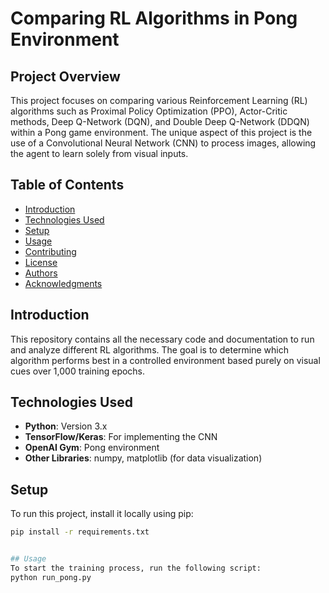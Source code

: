 # Comparing RL Algorithms in Pong Environment

## Project Overview

This project focuses on comparing various Reinforcement Learning (RL) algorithms such as Proximal Policy Optimization (PPO), Actor-Critic methods, Deep Q-Network (DQN), and Double Deep Q-Network (DDQN) within a Pong game environment. The unique aspect of this project is the use of a Convolutional Neural Network (CNN) to process images, allowing the agent to learn solely from visual inputs.

## Table of Contents

- [Introduction](#introduction)
- [Technologies Used](#technologies-used)
- [Setup](#setup)
- [Usage](#usage)
- [Contributing](#contributing)
- [License](#license)
- [Authors](#authors)
- [Acknowledgments](#acknowledgments)

## Introduction

This repository contains all the necessary code and documentation to run and analyze different RL algorithms. The goal is to determine which algorithm performs best in a controlled environment based purely on visual cues over 1,000 training epochs.

## Technologies Used

- **Python**: Version 3.x
- **TensorFlow/Keras**: For implementing the CNN
- **OpenAI Gym**: Pong environment
- **Other Libraries**: numpy, matplotlib (for data visualization)

## Setup

To run this project, install it locally using pip:

```bash
pip install -r requirements.txt


## Usage
To start the training process, run the following script:
python run_pong.py
